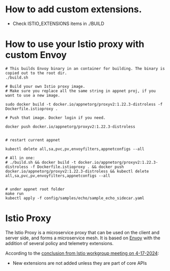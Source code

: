 # How to add custom extensions.
- Check ISTIO_EXTENSIONS items in ./BUILD

# How to use your Istio proxy with custom Envoy
```
# This builds Envoy binary in an container for building. The binary is copied out to the root dir.
./build.sh

# Build your own Istio proxy image.
# Make sure you replace all the same string in appnet proj, if you want to use a new image.

sudo docker build -t docker.io/appnetorg/proxyv2:1.22.3-distroless -f Dockerfile.istioproxy .

# Push that image. Docker login if you need.

docker push docker.io/appnetorg/proxyv2:1.22.3-distroless


# restart current appnet

kubectl delete all,sa,pvc,pv,envoyfilters,appnetconfigs --all

# All in one:
# ./build.sh && docker build -t docker.io/appnetorg/proxyv2:1.22.3-distroless -f Dockerfile.istioproxy . && docker push docker.io/appnetorg/proxyv2:1.22.3-distroless && kubectl delete all,sa,pvc,pv,envoyfilters,appnetconfigs --all


# under appnet root folder
make run
kubectl apply -f config/samples/echo/sample_echo_sidecar.yaml
```

# Istio Proxy

The Istio Proxy is a microservice proxy that can be used on the client and server side, and forms a microservice mesh.
It is based on [Envoy](http://envoyproxy.io) with the addition of several policy and telemetry extensions.

According to the [conclusion from Istio workgroup meeting on 4-17-2024](https://docs.google.com/document/d/1wsa06GGiq1LEGwhkiPP0FKIZJqdAiue-VeBonWAzAyk/edit#heading=h.ma5hboh81yw):

- New extensions are not added unless they are part of core APIs